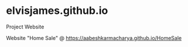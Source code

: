 # elvisjames.github.io

Project Website

Website "Home Sale" @ https://aabeshkarmacharya.github.io/HomeSale
